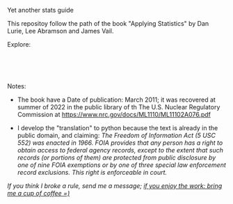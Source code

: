 Yet another stats guide

This repositoy follow the path of the book "Applying Statistics" by Dan Lurie, Lee Abramson and James Vail.

Explore:

<br><br><br>

Notes:

 - The book have a Date of publication: March 2011; it was recovered at summer of 2022 in the public library of th The U.S. Nuclear Regulatory Commission at https://www.nrc.gov/docs/ML1110/ML11102A076.pdf

 - I develop the "translation" to python because the text is already in the public domain, and claiming:
    *The Freedom of Information Act (5 USC 552) was enacted in 1966. FOIA provides that any person has a right to obtain access to federal agency records, except to the extent that such records (or portions of them) are protected from public disclosure by one of nine FOIA exemptions or by one of three special law enforcement record exclusions. This right is enforceable in court.*

*If you think I broke a rule, send me a message;*
[*if you enjoy the work: bring me a cup of coffee =)*](https://www.paypal.com/donate/?hosted_button_id=TR2QL6CEDBBWL)
